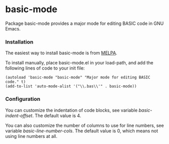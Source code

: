 # basic-mode

Package basic-mode provides a major mode for editing BASIC code in GNU Emacs.


### Installation

The easiest way to install basic-mode is from [MELPA](https://melpa.org).

To install manually, place basic-mode.el in your load-path, and add the
following lines of code to your init file:

```elisp
(autoload 'basic-mode "basic-mode" "Major mode for editing BASIC code." t)
(add-to-list 'auto-mode-alist '("\\.bas\\'" . basic-mode))
```


### Configuration

You can customize the indentation of code blocks, see variable
_basic-indent-offset_. The default value is 4.

You can also customize the number of columns to use for line numbers, see
variable _basic-line-number-cols_. The default value is 0, which means not
using line numbers at all.
